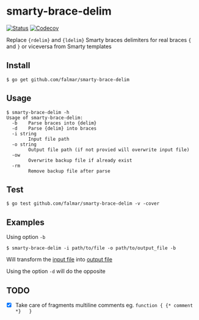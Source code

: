 # smarty-brace-delim

[![Status](https://travis-ci.org/falmar/smarty-brace-delim.svg?branch=master)](https://travis-ci.org/falmar/smarty-brace-delim) [![Codecov](https://img.shields.io/codecov/c/github/falmar/smarty-brace-delim.svg)](https://codecov.io/gh/falmar/smarty-brace-delim)

Replace `{rdelim}` and `{ldelim}` Smarty braces delimiters for real braces `{` and `}` or viceversa from Smarty templates


## Install

`$ go get github.com/falmar/smarty-brace-delim`

## Usage

```
$ smarty-brace-delim -h
Usage of smarty-brace-delim:
  -b	Parse braces into {delim}
  -d	Parse {delim} into braces
  -i string
    	Input file path
  -o string
    	Output file path (if not provied will overwrite input file)
  -ow
    	Overwrite backup file if already exist
  -rm
    	Remove backup file after parse
```

## Test

`$ go test github.com/falmar/smarty-brace-delim -v -cover`

## Examples

Using option `-b`

```
$ smarty-brace-delim -i path/to/file -o path/to/output_file -b
```

Will transform the [input file](https://github.com/falmar/smarty-brace-delim/blob/master/files/simple_brace.tpl) into [output file](https://github.com/falmar/smarty-brace-delim/blob/master/files/simple_delim.tpl)

Using the option `-d` will do the opposite

## TODO

- [x] Take care of fragments multiline comments eg. `function { {* comment *}   }`
